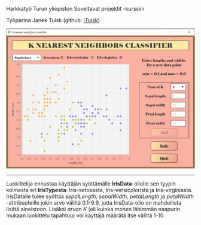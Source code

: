 Harkkatyö Turun yliopiston Soveltavat projektit -kurssiin

Työparina Janek Tuisk (github: [jTuisk](https://github.com/jTuisk))

![Picture of ui](https://github.com/tuijalei/k-nearest-neighbors-classifier/blob/main/src/main/resources/org/knn/pictures/knn-classifier-ui.jpg)

______________________________________________________________________________________________________________

Luokittelija ennustaa käyttäjän syöttämälle **IrisData**-oliolle sen tyypin kolmesta eri **IrisTypesta**: Iris-setosasta, Iris-versicolorista ja Iris-virginiasta. IrisDatalle tulee syöttää _sepalLength, sepalWidth, petalLength ja petalWidth_ -attribuuteille jokin arvo väliltä 0.1-9.9, jotta IrisData-olio on mahdollista lisätä aineistoon.  Lisäksi _arvon K_ (eli kuinka monen lähimmän naapurin mukaan luokittelu tapahtuu) voi käyttäjä määrätä itse väliltä 1-10. 
